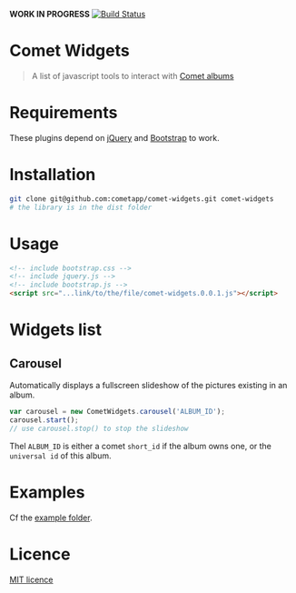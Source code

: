 **WORK IN PROGRESS** [![Build Status](https://travis-ci.org/florenthobein/comet-widgets.svg?branch=master)](https://travis-ci.org/florenthobein/comet-widgets)

Comet Widgets
===
> A list of javascript tools to interact with [Comet albums](https://cometapp.io)

# Requirements

These plugins depend on [jQuery](https://jquery.com/) and [Bootstrap](https://getbootstrap.com) to work.

# Installation

```sh
git clone git@github.com:cometapp/comet-widgets.git comet-widgets
# the library is in the dist folder
```

# Usage

```html
<!-- include bootstrap.css -->
<!-- include jquery.js -->
<!-- include bootstrap.js -->
<script src="...link/to/the/file/comet-widgets.0.0.1.js"></script>
```

# Widgets list

## Carousel
Automatically displays a fullscreen slideshow of the pictures existing in an album.

```js
var carousel = new CometWidgets.carousel('ALBUM_ID');
carousel.start();
// use carousel.stop() to stop the slideshow
```

Thel `ALBUM_ID` is either a comet `short_id` if the album owns one, or the `universal id` of this album.

# Examples

Cf the [example folder](https://github.com/cometapp/comet-widgets/tree/master/example).

# Licence
[MIT licence](https://opensource.org/licenses/MIT)
